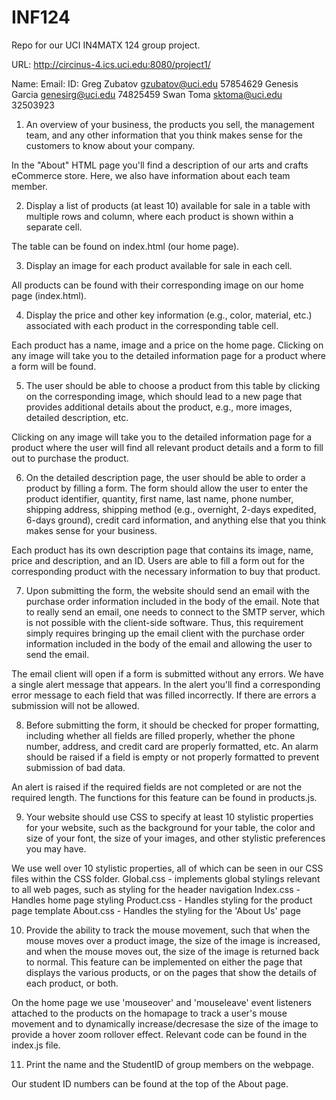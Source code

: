 # INF124
Repo for our UCI IN4MATX 124 group project.

URL: http://circinus-4.ics.uci.edu:8080/project1/

Name:	        Email:			   ID:
Greg Zubatov    gzubatov@uci.edu   57854629
Genesis Garcia  genesirg@uci.edu   74825459
Swan Toma	    sktoma@uci.edu     32503923

1. An overview of your business, the products you sell, the management team, and any other information that you think makes sense for the customers to know about your company.

In the "About" HTML page you'll find a description of our arts and crafts eCommerce store. Here,
we also have information about each team member.

2. Display a list of products (at least 10) available for sale in a table with multiple rows and column, where each product is shown within a separate cell.
    
The table can be found on index.html (our home page). 

3. Display an image for each product available for sale in each cell.

All products can be found with their corresponding image on our home page (index.html).

4. Display the price and other key information (e.g., color, material, etc.) associated with each product in the corresponding table cell.

Each product has a name, image and a price on the home page. Clicking on any image will take you to the detailed information page for a product where a form will be found. 

5. The user should be able to choose a product from this table by clicking on the corresponding image, which should lead to a new page that provides additional details about the product, e.g., more images, detailed description, etc. 

Clicking on any image will take you to the detailed information page for a product where the user will find all relevant product details and a form to fill out to purchase the product. 

6. On the detailed description page, the user should be able to order a product by filling a form. The form should allow the user to enter the product identifier, quantity, first name, last name, phone number, shipping address, shipping method (e.g., overnight, 2-days expedited, 6-days ground), credit card information, and anything else that you think makes sense for your business.

Each product has its own description page that contains its image, name, price and description, and an ID. Users are able to fill a form out for the corresponding product with the necessary information to buy that product.

7. Upon submitting the form, the website should send an email with the purchase order information included in the body of the email. Note that to really send an email, one needs to connect to the SMTP server, which is not possible with the client-side software. Thus, this requirement simply requires bringing up the email client with the purchase order information included in the body of the email and allowing the user to send the email.

The email client will open if a form is submitted without any errors. We have a single alert message that appears. In the alert you'll find a corresponding error message to each field that was filled incorrectly. If there are errors a submission will not be allowed.

8. Before submitting the form, it should be checked for proper formatting, including whether all fields are filled properly, whether the phone number, address, and credit card are properly formatted, etc. An alarm should be raised if a field is empty or not properly formatted to prevent submission of bad data. 

An alert is raised if the required fields are not completed or are not the required length. The functions for this feature can be found in products.js.

9. Your website should use CSS to specify at least 10 stylistic properties for your website, such as the background for your table, the color and size of your font, the size of your images, and other stylistic preferences you may have.

We use well over 10 stylistic properties, all of which can be seen in our CSS files within the CSS folder.
Global.css - implements global stylings relevant to all web pages, such as styling for the header navigation
Index.css - Handles home page styling
Product.css - Handles styling for the product page template
About.css - Handles the styling for the 'About Us' page

10. Provide the ability to track the mouse movement, such that when the mouse moves over a product image, the size of the image is increased, and when the mouse moves out, the size of the image is returned back to normal. This feature can be implemented on either the page that displays the various products, or on the pages that show the details of each product, or both.

On the home page we use 'mouseover' and 'mouseleave' event listeners attached to the products on the homapage to track a user's mouse movement and to dynamically increase/decresase the size of the image to provide a hover zoom rollover effect. Relevant code can be found in the index.js file.

11. Print the name and the StudentID of group members on the webpage.

Our student ID numbers can be found at the top of the About page.
 